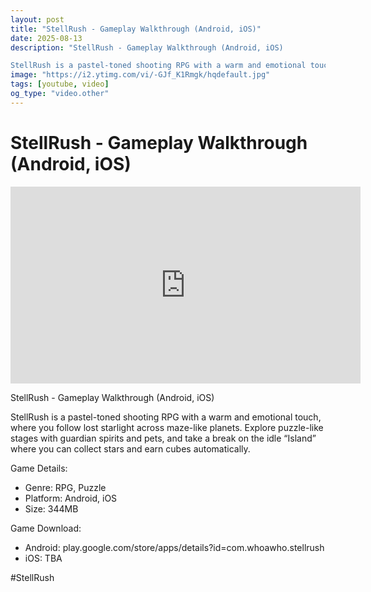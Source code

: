 ```yaml
---
layout: post
title: "StellRush - Gameplay Walkthrough (Android, iOS)"
date: 2025-08-13
description: "StellRush - Gameplay Walkthrough (Android, iOS)

StellRush is a pastel-toned shooting RPG with a warm and emotional touch, where you follow lost starlig..."
image: "https://i2.ytimg.com/vi/-GJf_K1Rmgk/hqdefault.jpg"
tags: [youtube, video]
og_type: "video.other"
---
```


<script type="application/ld+json">
{
  "@context": "http://schema.org",
  "@type": "VideoObject",
  "name": "StellRush - Gameplay Walkthrough (Android, iOS)",
  "description": "StellRush - Gameplay Walkthrough (Android, iOS)\n\nStellRush is a pastel-toned shooting RPG with a warm and emotional touch, where you follow lost starlight across maze-like planets. Explore puzzle-like stages with guardian spirits and pets, and take a break on the idle \u201cIsland\u201d where you can collect stars and earn cubes automatically.\n\nGame Details:\n\n- Genre: RPG, Puzzle\n- Platform: Android, iOS\n- Size: 344MB\n\nGame Download:\n\n- Android: play.google.com/store/apps/details?id=com.whoawho.stellrush\n- iOS: TBA\n\n#StellRush",
  "thumbnailUrl": "https://i2.ytimg.com/vi/-GJf_K1Rmgk/hqdefault.jpg",
  "uploadDate": "2025-08-13T12:00:00",
  "embedUrl": "https://www.youtube.com/embed/-GJf_K1Rmgk",
  "publisher": {
    "@type": "Person",
    "name": "Celo Zaga"
  },
  "mainEntityOfPage": {
    "@type": "WebPage",
    "@id": "https://celozaga.github.io/2025/08/13/stellrush---gameplay-walkthrough-(android,-ios)--GJf_K1Rmgk.html"
  },
  "duration": "PT0M0S"
}
</script>

<script type="application/ld+json">
{
  "@context": "http://schema.org",
  "@type": "BlogPosting",
  "headline": "StellRush - Gameplay Walkthrough (Android, iOS)",
  "image": "https://i2.ytimg.com/vi/-GJf_K1Rmgk/hqdefault.jpg",
  "publisher": {
    "@type": "Person",
    "name": "Celo Zaga"
  },
  "url": "https://celozaga.github.io/2025/08/13/stellrush---gameplay-walkthrough-(android,-ios)--GJf_K1Rmgk.html",
  "datePublished": "2025-08-13T12:00:00",
  "dateCreated": "2025-08-13T12:00:00",
  "dateModified": "2025-08-13T12:00:00",
  "description": "StellRush - Gameplay Walkthrough (Android, iOS)\n\nStellRush is a pastel-toned shooting RPG with a warm and emotional touch, where you follow lost starlig...",
  "author": {
    "@type": "Person",
    "name": "Celo Zaga"
  },
  "mainEntityOfPage": {
    "@type": "WebPage",
    "@id": "https://celozaga.github.io/2025/08/13/stellrush---gameplay-walkthrough-(android,-ios)--GJf_K1Rmgk.html"
  }
}
</script>

<h1 class="youtube-post-title">StellRush - Gameplay Walkthrough (Android, iOS)</h1>

<iframe width="560" height="315" src="https://www.youtube.com/embed/-GJf_K1Rmgk" class="youtube-post-embed" frameborder="0" allowfullscreen></iframe>

<p class="youtube-post-description">StellRush - Gameplay Walkthrough (Android, iOS)

StellRush is a pastel-toned shooting RPG with a warm and emotional touch, where you follow lost starlight across maze-like planets. Explore puzzle-like stages with guardian spirits and pets, and take a break on the idle “Island” where you can collect stars and earn cubes automatically.

Game Details:

- Genre: RPG, Puzzle
- Platform: Android, iOS
- Size: 344MB

Game Download:

- Android: play.google.com/store/apps/details?id=com.whoawho.stellrush
- iOS: TBA

#StellRush</p>
